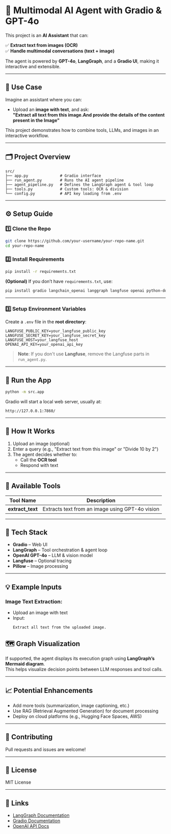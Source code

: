 # 🧠 Multimodal AI Agent with Gradio & GPT-4o

This project is an **AI Assistant** that can:

✅ **Extract text from images (OCR)**\
✅ **Handle multimodal conversations (text + image)**

The agent is powered by **GPT-4o**, **LangGraph**, and a **Gradio UI**, making it interactive and extensible.

---

## 📌 Use Case

Imagine an assistant where you can:

- Upload an **image with text**, and ask:\
  **"Extract all text from this image.And provide the details of the content present in the Image"**

This project demonstrates how to combine tools, LLMs, and images in an interactive workflow.

---

## 🗂️ Project Overview

```
src/
├── app.py              # Gradio interface
├── run_agent.py        # Runs the AI agent pipeline
├── agent_pipeline.py   # Defines the LangGraph agent & tool loop
├── tools.py            # Custom tools: OCR & division
└── config.py           # API key loading from .env
```

---

## ⚙️ Setup Guide

### 1️⃣ Clone the Repo

```bash
git clone https://github.com/your-username/your-repo-name.git
cd your-repo-name
```

### 2️⃣ Install Requirements

```bash
pip install -r requirements.txt
```

**(Optional)** If you don’t have `requirements.txt`, use:

```bash
pip install gradio langchain_openai langgraph langfuse openai python-dotenv pillow
```

---

### 3️⃣ Setup Environment Variables

Create a `.env` file in the **root directory**:

```
LANGFUSE_PUBLIC_KEY=your_langfuse_public_key
LANGFUSE_SECRET_KEY=your_langfuse_secret_key
LANGFUSE_HOST=your_langfuse_host
OPENAI_API_KEY=your_openai_api_key
```

> **Note**: If you don't use **Langfuse**, remove the Langfuse parts in `run_agent.py`.

---

## 🚀 Run the App

```bash
python -m src.app
```

Gradio will start a local web server, usually at:

```
http://127.0.0.1:7860/
```

---

## 🥪 How It Works

1. Upload an image (optional)
2. Enter a query (e.g., "Extract text from this image" or "Divide 10 by 2")
3. The agent decides whether to:
   - Call the **OCR tool**
   - Respond with text

---

## 🔧 Available Tools

| Tool Name         | Description                                     |
| ----------------- | ----------------------------------------------- |
| **extract\_text** | Extracts text from an image using GPT-4o vision |

---

## 🧰 Tech Stack

- **Gradio** – Web UI
- **LangGraph** – Tool orchestration & agent loop
- **OpenAI GPT-4o** – LLM & vision model
- **Langfuse** – Optional tracing
- **Pillow** – Image processing

---

## 💡 Example Inputs

### Image Text Extraction:

- Upload an image with text
- Input:
  ```
  Extract all text from the uploaded image.
  ```

## 🗺️ Graph Visualization

If supported, the agent displays its execution graph using **LangGraph’s Mermaid diagram**.\
This helps visualize decision points between LLM responses and tool calls.

---

## 📈 Potential Enhancements

- Add more tools (summarization, image captioning, etc.)
- Use RAG (Retrieval Augmented Generation) for document processing
- Deploy on cloud platforms (e.g., Hugging Face Spaces, AWS)

---

## 🤝 Contributing

Pull requests and issues are welcome!

---

## 📝 License

MIT License

---

## 🔗 Links

- [LangGraph Documentation](https://github.com/langchain-ai/langgraph)
- [Gradio Documentation](https://www.gradio.app/)
- [OpenAI API Docs](https://platform.openai.com/docs)

